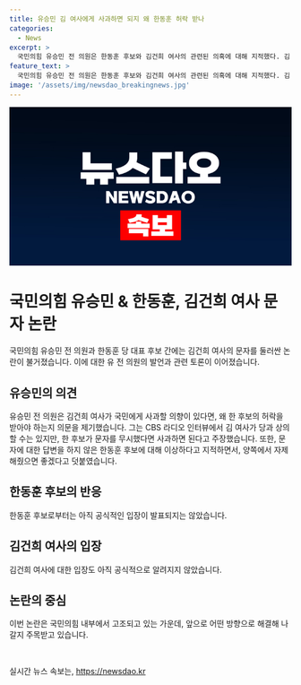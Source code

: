 ```yaml
---
title: 유승민 김 여사에게 사과하면 되지 왜 한동훈 허락 받나
categories:
  - News
excerpt: >
  국민의힘 유승민 전 의원은 한동훈 후보와 김건희 여사의 관련된 의혹에 대해 지적했다. 김 여사의 사과 의향이 있었다면 왜 후보의 허락을 받아야 하는지 의문을 제기했으며, 후보가 문자를 무시했다면 사과할 책임이 있다고 주장했다. 또한, 후보도 마찬가지로 이상한 진실게임을 벌이고 있다는 지적을 하며 상호간의 자제를 당부했다.
feature_text: >
  국민의힘 유승민 전 의원은 한동훈 후보와 김건희 여사의 관련된 의혹에 대해 지적했다. 김 여사의 사과 의향이 있었다면 왜 후보의 허락을 받아야 하는지 의문을 제기했으며, 후보가 문자를 무시했다면 사과할 책임이 있다고 주장했다. 또한, 후보도 마찬가지로 이상한 진실게임을 벌이고 있다는 지적을 하며 상호간의 자제를 당부했다.
image: '/assets/img/newsdao_breakingnews.jpg'
---
```


<p><img src="/assets/img/newsdao_breakingnews.jpg" alt="ranknews 속보" /></p>

<h1>국민의힘 유승민 & 한동훈, 김건희 여사 문자 논란</h1>

<p>국민의힘 유승민 전 의원과 한동훈 당 대표 후보 간에는 김건희 여사의 문자를 둘러싼 논란이 불거졌습니다. 이에 대한 유 전 의원의 발언과 관련 토론이 이어졌습니다.</p>

<h2>유승민의 의견</h2>

<p>유승민 전 의원은 김건희 여사가 국민에게 사과할 의향이 있다면, 왜 한 후보의 허락을 받아야 하는지 의문을 제기했습니다. 그는 CBS 라디오 인터뷰에서 김 여사가 당과 상의할 수는 있지만, 한 후보가 문자를 무시했다면 사과하면 된다고 주장했습니다. 또한, 문자에 대한 답변을 하지 않은 한동훈 후보에 대해 이상하다고 지적하면서, 양쪽에서 자제해줬으면 좋겠다고 덧붙였습니다.</p>

<h2>한동훈 후보의 반응</h2>

<p>한동훈 후보로부터는 아직 공식적인 입장이 발표되지는 않았습니다.</p>

<h2>김건희 여사의 입장</h2>

<p>김건희 여사에 대한 입장도 아직 공식적으로 알려지지 않았습니다.</p>

<h2>논란의 중심</h2>

<p>이번 논란은 국민의힘 내부에서 고조되고 있는 가운데, 앞으로 어떤 방향으로 해결해 나갈지 주목받고 있습니다.</p>

<p data-ke-size="size16">&nbsp;</p>
실시간 뉴스 속보는, <a href="https://newsdao.kr" rel="dofollow">https://newsdao.kr</a>


